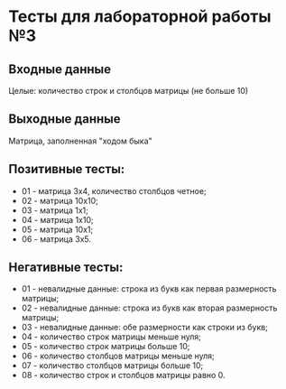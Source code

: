 # Тесты для лабораторной работы №3

## Входные данные
Целые: количество строк и столбцов матрицы (не больше 10)

## Выходные данные
Матрица, заполненная "ходом быка"

## Позитивные тесты:
- 01 - матрица 3х4, количество столбцов четное;
- 02 - матрица 10х10;
- 03 - матрица 1х1;
- 04 - матрица 1х10;
- 05 - матрица 10х1;
- 06 - матрица 3х5.

## Негативные тесты:
- 01 - невалидные данные: строка из букв как первая размерность матрицы;
- 02 - невалидные данные: строка из букв как вторая размерность матрицы;
- 03 - невалидные данные: обе размерности как строки из букв;
- 04 - количество строк матрицы меньше нуля;
- 05 - количество строк матрицы больше 10;
- 06 - количество столбцов матрицы меньше нуля;
- 07 - количество столбцов матрицы больше 10;
- 08 - количество строк и столбцов матрицы равно 0.
